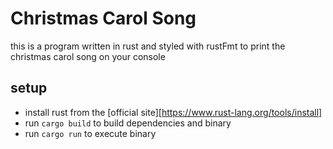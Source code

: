 
# Christmas Carol Song

this is a program written in rust and styled with rustFmt to print the christmas
carol song on your console

## setup

- install rust from the [official site][https://www.rust-lang.org/tools/install]
- run `cargo build` to build dependencies and binary
- run `cargo run` to execute binary
